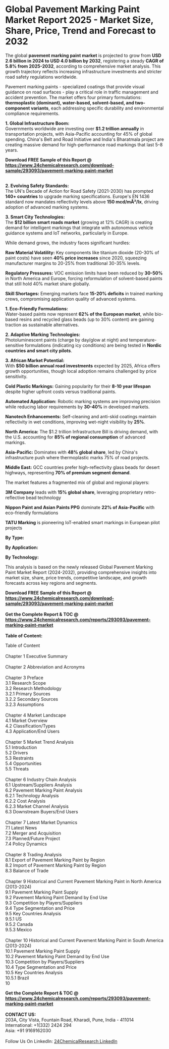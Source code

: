 <h1>Global Pavement Marking Paint Market Report 2025 - Market Size, Share, Price, Trend and Forecast to 2032</h1><p>The global <strong>pavement marking paint market</strong> is projected to grow from <strong>USD 2.6 billion in 2024 to USD 4.0 billion by 2032</strong>, registering a steady <strong>CAGR of 5.8% from 2025-2032</strong>, according to comprehensive market analysis. This growth trajectory reflects increasing infrastructure investments and stricter road safety regulations worldwide.</p><p>Pavement marking paints - specialized coatings that provide visual guidance on road surfaces - play a critical role in traffic management and accident prevention. The market offers four primary formulations: <strong>thermoplastic (dominant), water-based, solvent-based, and two-component variants</strong>, each addressing specific durability and environmental compliance requirements.</p><p><strong>1. Global Infrastructure Boom:</strong><br>
Governments worldwide are investing over <strong>$1.2 trillion annually</strong> in transportation projects, with Asia-Pacific accounting for 45% of global spending. China's Belt and Road Initiative and India's Bharatmala project are creating massive demand for high-performance road markings that last 5-8 years.</p><div><b>Download FREE Sample of this Report @ 
            <a href="https://www.24chemicalresearch.com/download-sample/293093/pavement-marking-paint-market">
            https://www.24chemicalresearch.com/download-sample/293093/pavement-marking-paint-market</a></b></div><br><p><strong>2. Evolving Safety Standards:</strong><br>
The UN's Decade of Action for Road Safety (2021-2030) has prompted <strong>140+ countries</strong> to upgrade marking specifications. Europe's EN 1436 standard now mandates reflectivity levels above <strong>150 mcd/mÂ²/lx</strong>, driving adoption of advanced marking systems.</p><p><strong>3. Smart City Technologies:</strong><br>
The <strong>$12 billion smart roads market</strong> (growing at 12% CAGR) is creating demand for intelligent markings that integrate with autonomous vehicle guidance systems and IoT networks, particularly in Europe.</p><p>While demand grows, the industry faces significant hurdles:</p><p><strong>Raw Material Volatility:</strong> Key components like titanium dioxide (20-30% of paint costs) have seen <strong>40% price increases</strong> since 2020, squeezing manufacturer margins to 20-25% from traditional 30-35% levels.</p><p><strong>Regulatory Pressures:</strong> VOC emission limits have been reduced by <strong>30-50%</strong> in North America and Europe, forcing reformulation of solvent-based paints that still hold 40% market share globally.</p><p><strong>Skill Shortages:</strong> Emerging markets face <strong>15-20% deficits</strong> in trained marking crews, compromising application quality of advanced systems.</p><p><strong>1. Eco-Friendly Formulations:</strong><br>
Water-based paints now represent <strong>62% of the European market</strong>, while bio-based resins and recycled glass beads (up to 30% content) are gaining traction as sustainable alternatives.</p><p><strong>2. Adaptive Marking Technologies:</strong><br>
Photoluminescent paints (charge by day/glow at night) and temperature-sensitive formulations (indicating icy conditions) are being tested in <strong>Nordic countries and smart city pilots</strong>.</p><p><strong>3. African Market Potential:</strong><br>
With <strong>$50 billion annual road investments</strong> expected by 2025, Africa offers growth opportunities, though local adoption remains challenged by price sensitivity.</p><p><strong>Cold Plastic Markings:</strong> Gaining popularity for their <strong>8-10 year lifespan</strong> despite higher upfront costs versus traditional paints.</p><p><strong>Automated Application:</strong> Robotic marking systems are improving precision while reducing labor requirements by <strong>30-40%</strong> in developed markets.</p><p><strong>Nanotech Enhancements:</strong> Self-cleaning and anti-skid coatings maintain reflectivity in wet conditions, improving wet-night visibility by <strong>25%</strong>.</p><p><strong>North America:</strong> The $1.2 trillion Infrastructure Bill is driving demand, with the U.S. accounting for <strong>85% of regional consumption</strong> of advanced markings.</p><p><strong>Asia-Pacific:</strong> Dominates with <strong>48% global share</strong>, led by China's infrastructure push where thermoplastic marks 75% of road projects.</p><p><strong>Middle East:</strong> GCC countries prefer high-reflectivity glass beads for desert highways, representing <strong>70% of premium segment demand</strong>.</p><p>The market features a fragmented mix of global and regional players:</p><p><strong>3M Company</strong> leads with <strong>15% global share</strong>, leveraging proprietary retro-reflective bead technology</p><p><strong>Nippon Paint and Asian Paints PPG</strong> dominate <strong>22% of Asia-Pacific</strong> with eco-friendly formulations</p><p><strong>TATU Marking</strong> is pioneering IoT-enabled smart markings in European pilot projects</p><p><strong>By Type:</strong></p><p><strong>By Application:</strong></p><p><strong>By Technology:</strong></p><p>This analysis is based on the newly released Global Pavement Marking Paint Market Report (2024-2032), providing comprehensive insights into market size, share, price trends, competitive landscape, and growth forecasts across key regions and segments.</p><div><b>Download FREE Sample of this Report @ 
            <a href="https://www.24chemicalresearch.com/download-sample/293093/pavement-marking-paint-market">
            https://www.24chemicalresearch.com/download-sample/293093/pavement-marking-paint-market</a></b></div><br><div><b>Get the Complete Report & TOC @ 
            <a href="https://www.24chemicalresearch.com/reports/293093/pavement-marking-paint-market">
            https://www.24chemicalresearch.com/reports/293093/pavement-marking-paint-market</a></b></div><br>
            <b>Table of Content:</b><p>Table of Content<br />
<br />
Chapter 1 Executive Summary<br />
<br />
Chapter 2 Abbreviation and Acronyms<br />
<br />
Chapter 3 Preface<br />
3.1 Research Scope<br />
3.2 Research Methodology<br />
  3.2.1 Primary Sources<br />
  3.2.2 Secondary Sources<br />
  3.2.3 Assumptions<br />
		<br />
Chapter 4 Market Landscape<br />
4.1 Market Overview<br />
4.2 Classification/Types<br />
4.3 Application/End Users<br />
<br />
Chapter 5 Market Trend Analysis <br />
5.1 Introduction<br />
5.2 Drivers<br />
5.3 Restraints<br />
5.4 Opportunities<br />
5.5 Threats<br />
<br />
Chapter 6 Industry Chain Analysis<br />
6.1 Upstream/Suppliers Analysis<br />
6.2 Pavement Marking Paint Analysis<br />
  6.2.1 Technology Analysis<br />
  6.2.2 Cost Analysis<br />
  6.2.3 Market Channel Analysis<br />
6.3 Downstream Buyers/End Users<br />
<br />
Chapter 7 Latest Market Dynamics<br />
7.1 Latest News<br />
7.2 Merger and Acquisition<br />
7.3 Planned/Future Project<br />
7.4 Policy Dynamics<br />
<br />
Chapter 8 Trading Analysis<br />
8.1 Export of Pavement Marking Paint by Region<br />
8.2 Import of Pavement Marking Paint by Region<br />
8.3 Balance of Trade<br />
<br />
Chapter 9 Historical and Current Pavement Marking Paint in North America (2013-2024)<br />
9.1 Pavement Marking Paint Supply <br />
9.2 Pavement Marking Paint Demand by End Use<br />
9.3 Competition by Players/Suppliers<br />
9.4 Type Segmentation and Price<br />
9.5 Key Countries Analysis<br />
  9.5.1 US<br />
  9.5.2 Canada<br />
  9.5.3 Mexico<br />
<br />
Chapter 10 Historical and Current Pavement Marking Paint in South America (2013-2024)<br />
10.1 Pavement Marking Paint Supply <br />
10.2 Pavement Marking Paint Demand by End Use<br />
10.3 Competition by Players/Suppliers<br />
10.4 Type Segmentation and Price<br />
10.5 Key Countries Analysis<br />
  10.5.1 Brazil<br />
  10</p><div><b>Get the Complete Report & TOC @ 
            <a href="https://www.24chemicalresearch.com/reports/293093/pavement-marking-paint-market">
            https://www.24chemicalresearch.com/reports/293093/pavement-marking-paint-market</a></b></div><br><b>CONTACT US:</b><br>
            203A, City Vista, Fountain Road, Kharadi, Pune, India - 411014<br>
            International: +1(332) 2424 294<br>
            Asia: +91 9169162030 <br><br>
            Follow Us On LinkedIn: <a href="https://www.linkedin.com/company/24chemicalresearch/">24ChemicalResearch LinkedIn</a>